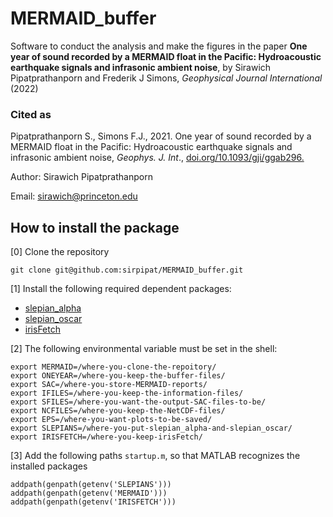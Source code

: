 # MERMAID_buffer

Software to conduct the analysis and make the figures
in the paper **One year of sound recorded by a MERMAID float in the
Pacific: Hydroacoustic earthquake signals and infrasonic ambient
noise**, by Sirawich Pipatprathanporn and Frederik J Simons,
_Geophysical Journal International_ (2022)

### Cited as

Pipatprathanporn S., Simons F.J., 2021. One year of sound recorded by
a MERMAID float in the Pacific: Hydroacoustic earthquake signals and
infrasonic ambient noise, _Geophys. J. Int_.,
[doi.org/10.1093/gji/ggab296.](https://academic.oup.com/gji/article/228/1/193/6339277)

Author: Sirawich Pipatprathanporn

Email:  sirawich@princeton.edu

## How to install the package

[0] Clone the repository

`git clone git@github.com:sirpipat/MERMAID_buffer.git`

[1] Install the following required dependent packages:

- [slepian_alpha](https://github.com/csdms-contrib/slepian_alpha)
- [slepian_oscar](https://github.com/csdms-contrib/slepian_oscar)
- [irisFetch](https://ds.iris.edu/ds/nodes/dmc/software/downloads/irisfetch.m/)

[2] The following environmental variable must be set in the shell:

```
export MERMAID=/where-you-clone-the-repoitory/
export ONEYEAR=/where-you-keep-the-buffer-files/
export SAC=/where-you-store-MERMAID-reports/
export IFILES=/where-you-keep-the-information-files/
export SFILES=/where-you-want-the-output-SAC-files-to-be/
export NCFILES=/where-you-keep-the-NetCDF-files/
export EPS=/where-you-want-plots-to-be-saved/
export SLEPIANS=/where-you-put-slepian_alpha-and-slepian_oscar/
export IRISFETCH=/where-you-keep-irisFetch/
```

[3] Add the following paths `startup.m`, so that MATLAB recognizes the installed packages

```
addpath(genpath(getenv('SLEPIANS')))
addpath(genpath(getenv('MERMAID')))
addpath(genpath(getenv('IRISFETCH')))
```
